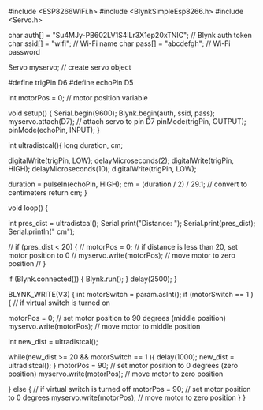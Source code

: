 \#include \<ESP8266WiFi.h\> \#include \<BlynkSimpleEsp8266.h\> \#include
\<Servo.h\>

char auth\[\] = "Su4MJy-PB602LV1S4lLr3X1ep20xTNIC"; // Blynk auth token
char ssid\[\] = "wifi"; // Wi-Fi name char pass\[\] = "abcdefgh"; //
Wi-Fi password

Servo myservo; // create servo object

\#define trigPin D6 \#define echoPin D5

int motorPos = 0; // motor position variable

void setup() { Serial.begin(9600); Blynk.begin(auth, ssid, pass);
myservo.attach(D7); // attach servo to pin D7 pinMode(trigPin, OUTPUT);
pinMode(echoPin, INPUT); }

int ultradistcal(){ long duration, cm;

digitalWrite(trigPin, LOW); delayMicroseconds(2); digitalWrite(trigPin,
HIGH); delayMicroseconds(10); digitalWrite(trigPin, LOW);

duration = pulseIn(echoPin, HIGH); cm = (duration / 2) / 29.1; //
convert to centimeters return cm; }

void loop() {

int pres_dist = ultradistcal(); Serial.print("Distance: ");
Serial.print(pres_dist); Serial.println(" cm");

// if (pres_dist \< 20) { // motorPos = 0; // if distance is less than
20, set motor position to 0 // myservo.write(motorPos); // move motor to
zero position // }

if (Blynk.connected()) { Blynk.run(); } delay(2500); }

BLYNK_WRITE(V3) { int motorSwitch = param.asInt(); if (motorSwitch == 1
) { // if virtual switch is turned on

motorPos = 0; // set motor position to 90 degrees (middle position)
myservo.write(motorPos); // move motor to middle position

int new_dist = ultradistcal();

while(new_dist \>= 20 && motorSwitch == 1 ){ delay(1000); new_dist =
ultradistcal(); } motorPos = 90; // set motor position to 0 degrees
(zero position) myservo.write(motorPos); // move motor to zero position

} else { // if virtual switch is turned off motorPos = 90; // set motor
position to 0 degrees myservo.write(motorPos); // move motor to zero
position } }
